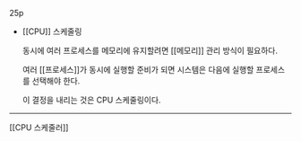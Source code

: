 25p

- [[CPU]] 스케줄링
    
    동시에 여러 프로세스를 메모리에 유지할려면 [[메모리]] 관리 방식이 필요하다.
    
    여러 [[프로세스]]가 동시에 실행할 준비가 되면 시스템은 다음에 실행할 프로세스를 선택해야 한다.

    이 결정을 내리는 것은 CPU 스케줄링이다.

***

[[CPU 스케줄러]]